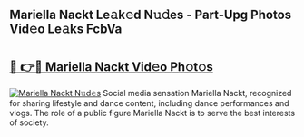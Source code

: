 ## Mariella Nackt Le𝚊k𝚎d N𝚞𝚍es - Part-Upg Photos Vid𝚎o Le𝚊ks FcbVa

# <h2><a href="http://fb2ic5.evod.top/?m=Mariella+Nackt">🔗 👉🔴 Mariella Nackt Vid𝚎o Ph𝚘t𝚘s</a></h2>

[![Mariella Nackt N𝚞d𝚎s](https://i.imgur.com/8V9OHl7.gif)](http://fb2ic5.evod.top/?m=Mariella+Nackt)
Social media sensation Mariella Nackt, recognized for sharing lifestyle and dance content, including dance performances and vlogs. The role of a public figure Mariella Nackt is to serve the best interests of society. 
